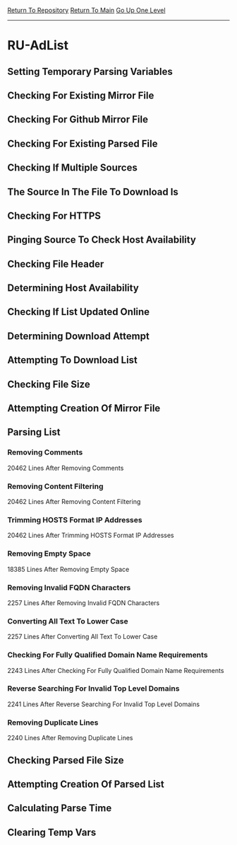 [Return To Repository](https://github.com/deathbybandaid/piholeparser/)
[Return To Main](https://github.com/deathbybandaid/piholeparser/blob/master/RecentRunLogs/Mainlog.md)
[Go Up One Level](https://github.com/deathbybandaid/piholeparser/blob/master/RecentRunLogs/TopLevelScripts/30-Processing-External-Blacklists.md)
____________________________________
# RU-AdList
## Setting Temporary Parsing Variables
## Checking For Existing Mirror File
## Checking For Github Mirror File
## Checking For Existing Parsed File
## Checking If Multiple Sources
## The Source In The File To Download Is
## Checking For HTTPS
## Pinging Source To Check Host Availability
## Checking File Header
## Determining Host Availability
## Checking If List Updated Online
## Determining Download Attempt
## Attempting To Download List
## Checking File Size
## Attempting Creation Of Mirror File
## Parsing List
### Removing Comments
20462 Lines After Removing Comments
### Removing Content Filtering
20462 Lines After Removing Content Filtering
### Trimming HOSTS Format IP Addresses
20462 Lines After Trimming HOSTS Format IP Addresses
### Removing Empty Space
18385 Lines After Removing Empty Space
### Removing Invalid FQDN Characters
2257 Lines After Removing Invalid FQDN Characters
### Converting All Text To Lower Case
2257 Lines After Converting All Text To Lower Case
### Checking For Fully Qualified Domain Name Requirements
2243 Lines After Checking For Fully Qualified Domain Name Requirements
### Reverse Searching For Invalid Top Level Domains
2241 Lines After Reverse Searching For Invalid Top Level Domains
### Removing Duplicate Lines
2240 Lines After Removing Duplicate Lines
## Checking Parsed File Size
## Attempting Creation Of Parsed List
## Calculating Parse Time
## Clearing Temp Vars
